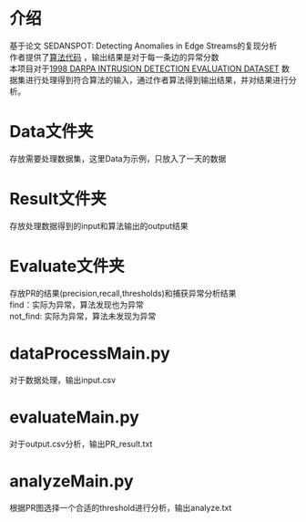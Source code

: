 # 介绍
基于论文 SEDANSPOT: Detecting Anomalies in Edge Streams的复现分析  
作者提供了[算法代码](https://github.com/dhivyaeswaran/sedanspot) ，输出结果是对于每一条边的异常分数  
本项目对于[1998 DARPA INTRUSION DETECTION EVALUATION DATASET](http://www.ll.mit.edu/r-d/datasets/1998-darpa-intrusion-detection-evaluation-dataset) 
数据集进行处理得到符合算法的输入，通过作者算法得到输出结果，并对结果进行分析。

# Data文件夹
存放需要处理数据集，这里Data为示例，只放入了一天的数据
# Result文件夹
存放处理数据得到的input和算法输出的output结果
# Evaluate文件夹
存放PR的结果(precision,recall,thresholds)和捕获异常分析结果  
find：实际为异常，算法发现也为异常  
not_find: 实际为异常，算法未发现为异常
# dataProcessMain.py
对于数据处理，输出input.csv
# evaluateMain.py
对于output.csv分析，输出PR_result.txt
# analyzeMain.py
根据PR图选择一个合适的threshold进行分析，输出analyze.txt
